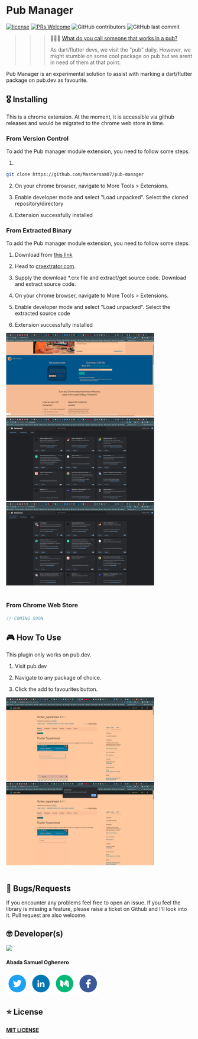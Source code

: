 # Pub Manager

[![license](https://img.shields.io/badge/license-MIT-success.svg?style=flat-square)](https://github.com/Mastersam07/pub-manager/blob/master/LICENSE)
[![PRs Welcome](https://img.shields.io/badge/PRs-welcome-success.svg?style=flat-square)](https://github.com/Mastersam07/pub-manager/pulls)
![GitHub contributors](https://img.shields.io/github/contributors/mastersam07/pub-manager?color=success&style=flat-square)
![GitHub last commit](https://img.shields.io/github/last-commit/mastersam07/pub-manager?style=flat-square)

>>> 🤔🤔🤔 [What do you call someone that works in a pub?](https://twitter.com/mkobuolys/status/1616797891762262016)
>>>
>>> As dart/flutter devs, we visit the "pub" daily. However, we might stumble on some cool package on pub but we arent in need of them at that point.

Pub Manager is an experimental solution to assist with marking a dart/flutter package on pub.dev as favourite.

## 🎖 Installing

This is a chrome extension. At the moment, it is accessible via github releases and would be migrated to the chrome web store in time.

### From Version Control

To add the Pub manager module extension, you need to follow some steps.

1. 
```bash
git clone https://github.com/Mastersam07/pub-manager
```

2. On your chrome browser, navigate to More Tools > Extensions.

3. Enable developer mode and select "Load unpacked". Select the cloned repository/directory

4. Extension successfully installed

### From Extracted Binary

To add the Pub manager module extension, you need to follow some steps.

1. Download from [this link](https://github.com/Mastersam07/pub-manager/releases/tag/v0.1)

2. Head to [crxextrator.com](https://crxextractor.com/).

3. Supply the download *.crx file and extract/get source code. Download and extract source code.

4. On your chrome browser, navigate to More Tools > Extensions.

5. Enable developer mode and select "Load unpacked". Select the extracted source code

6. Extension successfully installed

<img src="ss/1.png" width="400">
<br>
<img src="ss/2.png" width="400">
<br>
<img src="ss/3.png" width="400">
<br>
<br>

### From Chrome Web Store

```dart
// COMING SOON
```

## 🎮 How To Use

This plugin only works on pub.dev.

1. Visit pub.dev

2. Navigate to any package of choice.

3. Click the add to favourites button.

<img src="ss/4.png" width="400">
<br>
<img src="ss/5.png" width="400">
<br>
<br>

## 🐛 Bugs/Requests

If you encounter any problems feel free to open an issue. If you feel the library is
missing a feature, please raise a ticket on Github and I'll look into it.
Pull request are also welcome.

## 🤓 Developer(s)

[<img src="https://avatars3.githubusercontent.com/u/31275429?s=460&u=b935d608a06c1604bae1d971e69a731480a27d46&v=4" width="180" />](https://mastersam.tech)
#### **Abada Samuel Oghenero**
<p>
<a href="https://twitter.com/mastersam_"><img src="https://github.com/aritraroy/social-icons/blob/master/twitter-icon.png?raw=true" width="60"></a>
<a href="https://linkedin.com/in/abada-samuel/"><img src="https://github.com/aritraroy/social-icons/blob/master/linkedin-icon.png?raw=true" width="60"></a>
<a href="https://medium.com/@sammytech"><img src="https://github.com/aritraroy/social-icons/blob/master/medium-icon.png?raw=true" width="60"></a>
<a href="https://facebook.com/abada.samueloghenero"><img src="https://github.com/aritraroy/social-icons/blob/master/facebook-icon.png?raw=true" width="60"></a>
</p>

## ⭐️ License

#### <a href="https://github.com/Mastersam07/pub-manager/blob/master/LICENSE">MIT LICENSE</a>
